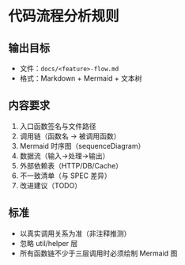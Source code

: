 # 代码流程分析规则

## 输出目标
- 文件：`docs/<feature>-flow.md`
- 格式：Markdown + Mermaid + 文本树

## 内容要求
1. 入口函数签名与文件路径
2. 调用链（函数名 → 被调用函数）
3. Mermaid 时序图（sequenceDiagram）
4. 数据流（输入→处理→输出）
5. 外部依赖表（HTTP/DB/Cache）
6. 不一致清单（与 SPEC 差异）
7. 改进建议（TODO）

## 标准
- 以真实调用关系为准（非注释推测）
- 忽略 util/helper 层
- 所有函数链不少于三层调用时必须绘制 Mermaid 图
